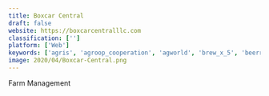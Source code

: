 ```yaml
---
title: Boxcar Central
draft: false 
website: https://boxcarcentralllc.com
classification: ['']
platform: ['Web']
keywords: ['agris', 'agroop_cooperation', 'agworld', 'brew_x_5', 'beerrun', 'bovisync', 'brewman', 'brewplanner', 'brewers_dashboard', 'broodoo', 'cropio', 'ekos_brewmaster', 'granular', 'iconic_brewery_mangement_system', 'kegshoe_keg_tracking', 'land.db', 'mybrewco', 'navfarm', 'orchestratedbeer', 'picktrace', 'sbi_nursery_software', 'tap:room', 'vinsight']
image: 2020/04/Boxcar-Central.png
---
```

Farm Management